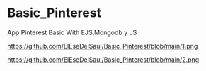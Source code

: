 # Basic_Pinterest
App Pinterest Basic With EJS,Mongodb y JS

https://github.com/ElEseDelSaul/Basic_Pinterest/blob/main/1.png

https://github.com/ElEseDelSaul/Basic_Pinterest/blob/main/2.png
